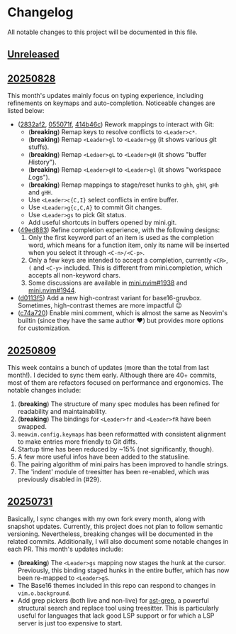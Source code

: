 # Changelog

All notable changes to this project will be documented in this file.

<!--
Here's a template for each release section. This file should only include updates
that are noticeable to end users between two releases. For developers, this project
follows <https://www.conventionalcommits.org/en/v1.0.0/> to track changes.

## [20250101]

### Added

- (**breaking**) Always place breaking changes at the top of each subsection.
- Append other changes in chronological order under the appropriate subsection.
- Additionally, you may use `{{variable name}}` as a placeholder for the value
  of a named variable, which includes:
  - `PRNUM`: the number of the pull request
  - `DATE`: the date in `YYYY-MM-DD` format whenever the pull request is updated

### Changed

### Deprecated

### Removed

### Fixed

### Security

[20250101]: https://github.com/user/repo/compare/v20240101..v20250101
-->

## [Unreleased]

## [20250828]

This month's updates mainly focus on typing experience, including refinements on
keymaps and auto-completion. Noticeable changes are listed below:

- ([2832af2], [055071f], [414b46c]) Rework mappings to interact with Git:
  - (**breaking**) Remap keys to resolve conflicts to `<Leader>c*`.
  - (**breaking**) Remap `<Leader>gl` to `<Leader>gg` (it shows various *g*it
    stuffs).
  - (**breaking**) Remap `<Ledaer>gL` to `<Leader>gH` (it shows "buffer
    *H*istory").
  - (**breaking**) Remap `<Leader>gH` to `<Leader>gl` (it shows "workspace
    *L*ogs").
  - (**breaking**) Remap mappings to stage/reset hunks to `ghh`, `ghH`, `gHh`
    and `gHH`.
  - Use `<Leader>c{C,I}` select conflicts in entire buffer.
  - Use `<Leader>g{c,C,A}` to commit Git changes.
  - Use `<Leader>gs` to pick Git status.
  - Add useful shortcuts in buffers opened by mini.git.
- ([49ed883]) Refine completion experience, with the following designs:
  1. Only the first keyword part of an item is used as the completion word,
     which means for a function item, only its name will be inserted when you
     select it through `<C-n>/<C-p>`.
  2. Only a few keys are intended to accept a completion, currently `<CR>`, `(`
     and `<C-y>` included. This is different from mini.completion, which accepts
     all non-keyword chars.
  3. Some discussions are available in [mini.nvim#1938] and [mini.nvim#1944].
- ([d0113f5]) Add a new high-contrast variant for base16-gruvbox. Sometimes,
  high-contrast themes are more impactful :wink:
- ([c74a720]) Enable mini.comment, which is almost the same as Neovim's builtin
  (since they have the same author :heart:) but provides more options for
  customization.

[2832af2]: https://github.com/loichyan/Meowim/commit/2832af2a8cf0fea3095fd1817ac8718879b89bb5
[055071f]: https://github.com/loichyan/Meowim/commit/055071fc367e2a69a2cbf286e28c5919e1304604
[414b46c]: https://github.com/loichyan/Meowim/commit/414b46c622eccccf644517206ca057672256b653
[49ed883]: https://github.com/loichyan/Meowim/commit/49ed883c4488c36600902f6c85a43e3d6f49f529
[d0113f5]: https://github.com/loichyan/Meowim/commit/d0113f590104b9af3d690791087eec3b17ff87f2
[c74a720]: https://github.com/loichyan/Meowim/commit/c74a72057e86ca7aefd82b306ece75bbd281301d
[mini.nvim#1938]: https://github.com/echasnovski/mini.nvim/issues/1938
[mini.nvim#1944]: https://github.com/echasnovski/mini.nvim/issues/1944

## [20250809]

This week contains a bunch of updates (more than the total from last month!). I
decided to sync them early. Although there are 40+ commits, most of them are
refactors focused on performance and ergonomics. The notable changes include:

1. (**breaking**) The structure of many spec modules has been refined for
   readability and maintainability.
2. (**breaking**) The bindings for `<Leader>fr` and `<Leader>fR` have been
   swapped.
3. `meowim.config.keymaps` has been reformatted with consistent alignment to
   make entries more friendly to Git diffs.
4. Startup time has been reduced by ~15% (not significantly, though).
5. A few more useful infos have been added to the statusline.
6. The pairing algorithm of mini.pairs has been improved to handle strings.
7. The 'indent' module of treesitter has been re-enabled, which was previously
   disabled in (#29).

## [20250731]

Basically, I sync changes with my own fork every month, along with snapshot
updates. Currently, this project does not plan to follow semantic versioning.
Nevertheless, breaking changes will be documented in the related commits.
Additionally, I will also document some notable changes in each PR. This month's
updates include:

- (**breaking**) The `<Leader>gs` mapping now stages the hunk at the cursor.
  Previously, this binding staged hunks in the entire buffer, which has now been
  re-mapped to `<Leader>gS`.
- The Base16 themes included in this repo can respond to changes in
  `vim.o.background`.
- Add grep pickers (both live and non-live) for
  [ast-grep](https://ast-grep.github.io/), a powerful structural search and
  replace tool using treesitter. This is particularly useful for languages that
  lack good LSP support or for which a LSP server is just too expensive to
  start.

[20250731]: https://github.com/loichyan/Meowim/tree/v20250731
[20250809]: https://github.com/loichyan/Meowim/compare/v20250731..v20250809
[20250828]: https://github.com/loichyan/Meowim/compare/v20250809..v20250828
[Unreleased]: https://github.com/loichyan/Meowim/compare/v20250828..HEAD
